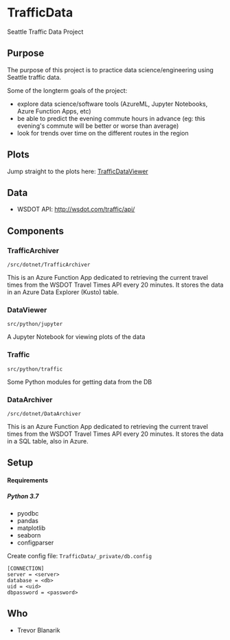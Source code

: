 # TrafficData
Seattle Traffic Data Project

## Purpose
The purpose of this project is to practice data science/engineering using Seattle traffic data.

Some of the longterm goals of the project:
- explore data science/software tools (AzureML, Jupyter Notebooks, Azure Function Apps, etc)
- be able to predict the evening commute hours in advance (eg: this evening's commute will be better or worse than average)
- look for trends over time on the different routes in the region

## Plots
Jump straight to the plots here:
[TrafficDataViewer](src/python/jupyter/TrafficDataViewer.ipynb)

## Data
- WSDOT API: http://wsdot.com/traffic/api/ 

## Components

### TrafficArchiver
`/src/dotnet/TrafficArchiver`

This is an Azure Function App dedicated to retrieving the current travel times from the WSDOT Travel Times API every 20 minutes.
It stores the data in an Azure Data Explorer (Kusto) table.

### DataViewer
`src/python/jupyter`

A Jupyter Notebook for viewing plots of the data

### Traffic
`src/python/traffic`

Some Python modules for getting data from the DB

### DataArchiver

`/src/dotnet/DataArchiver`

This is an Azure Function App dedicated to retrieving the current travel times from the WSDOT Travel Times API every 20 minutes.
It stores the data in a SQL table, also in Azure.

## Setup
#### Requirements
##### Python 3.7
- pyodbc
- pandas
- matplotlib
- seaborn
- configparser

Create config file: `TrafficData/_private/db.config`
```
[CONNECTION]
server = <server>
database = <db>
uid = <uid>
dbpassword = <password>
```

## Who
- Trevor Blanarik

